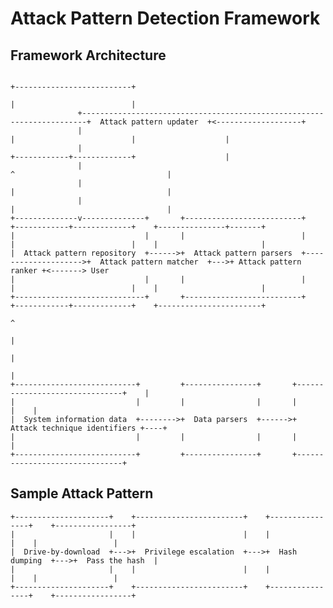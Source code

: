 # Attack Pattern Detection Framework

## Framework Architecture

                                                                                           +--------------------------+
                                                                                           |                          |
                   +-----------------------------------------------------------------------+  Attack pattern updater  +<-------------------+
                   |                                                                       |                          |                    |
                   |                                                                       +------------+-------------+                    |
                   |                                                                                    ^                                  |
                   |                                                                                    |                                  |
                   |                                                                                    |                                  |
	+--------------v--------------+       +--------------------------+                     +------------+-------------+    +---------------+-------+
	|                             |       |                          |                     |                          |    |                       |
	|  Attack pattern repository  +------>+  Attack pattern parsers  +-------------------->+  Attack pattern matcher  +--->+ Attack pattern ranker +<-------> User
	|                             |       |                          |                     |                          |    |                       |
	+-----------------------------+       +--------------------------+                     +------------+-------------+    +-----------------------+
                                                                                                        ^
                                                                                                        |
                                                                                                        |
                                                                                                        |
	+---------------------------+         +----------------+       +-------------------------------+    |
	|                           |         |                |       |                               |    |
	|  System information data  +-------->+  Data parsers  +------>+  Attack technique identifiers +----+
	|                           |         |                |       |                               |
	+---------------------------+         +----------------+       +-------------------------------+

## Sample Attack Pattern

	+---------------------+    +------------------------+    +----------------+    +-----------------+
	|                     |    |                        |    |                |    |                 |
	|  Drive-by-download  +--->+  Privilege escalation  +--->+  Hash dumping  +--->+  Pass the hash  |
	|                     |    |                        |    |                |    |                 |
	+---------------------+    +------------------------+    +----------------+    +-----------------+
